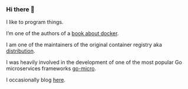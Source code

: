 ### Hi there 👋

I like to program things.

I’m one of the authors of a [book about docker](https://www.amazon.com/Docker-Production-Trenches-Joe-Johnston-ebook/dp/B0141W6KYC).

I am one of the maintainers of the original container registry aka [distribution](https://github.com/distribution/distribution).

I was heavily involved in the development of one of the most popular Go microservices frameworks [go-micro](https://github.com/go-micro/go-micro).

I occasionally blog [here](https://cybernetist.com/).
